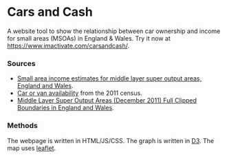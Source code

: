 # Cars and Cash
A website tool to show the relationship between car ownership and income for small areas (MSOAs) in England &amp; Wales. Try it now at https://www.imactivate.com/carsandcash/.

### Sources
* [Small area income estimates for middle layer super output areas, England and Wales](https://www.ons.gov.uk/employmentandlabourmarket/peopleinwork/earningsandworkinghours/datasets/smallareaincomeestimatesformiddlelayersuperoutputareasenglandandwales).
* [Car or van availability](https://www.nomisweb.co.uk/census/2011/ks404uk) from the 2011 census.
* [Middle Layer Super Output Areas (December 2011) Full Clipped Boundaries in England and Wales](http://geoportal.statistics.gov.uk/datasets/826dc85fb600440889480f4d9dbb1a24_0).

### Methods
The webpage is written in HTML/JS/CSS. The graph is written in [D3](https://d3js.org/). The map uses [leaflet](https://leafletjs.com/).
